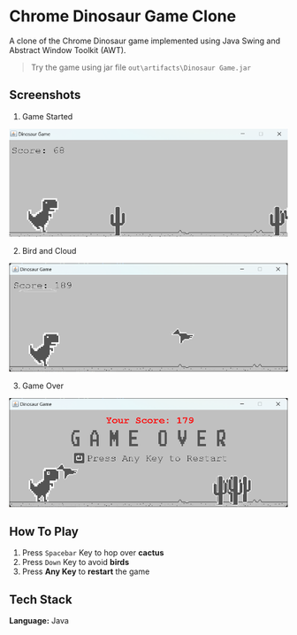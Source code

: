 
# Chrome Dinosaur Game Clone

A clone of the Chrome Dinosaur game implemented using Java Swing and Abstract Window Toolkit (AWT).

> Try the game using jar file `out\artifacts\Dinosaur Game.jar`


## Screenshots

1. Game Started

![Game Started](peek_app/game_start.png)

2. Bird and Cloud

![Bird and Cloud](peek_app/game_with_bird_cloud.png)

3. Game Over

![Game Over](peek_app/game_over.png)

## How To Play

1. Press `Spacebar` Key to hop over **cactus**
2. Press `Down` Key to avoid **birds**
3. Press **Any Key** to **restart** the game


## Tech Stack

**Language:** Java